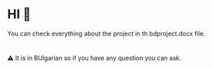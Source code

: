 # HI 👋
You can check everything about the project in th bdproject.docx file.
#
⚠️ It is in BUlgarian so if you have any question you can ask.
